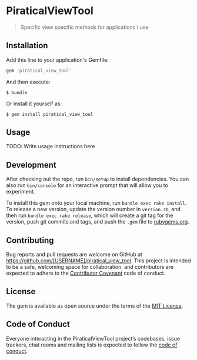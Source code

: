 # PiraticalViewTool

> Specific view specific methods for applications I use

## Installation

Add this line to your application's Gemfile:

```ruby
gem 'piratical_view_tool'
```

And then execute:

    $ bundle

Or install it yourself as:

    $ gem install piratical_view_tool

## Usage

TODO: Write usage instructions here

## Development

After checking out the repo, run `bin/setup` to install dependencies. You can also run `bin/console` for an interactive prompt that will allow you to experiment.

To install this gem onto your local machine, run `bundle exec rake install`. To release a new version, update the version number in `version.rb`, and then run `bundle exec rake release`, which will create a git tag for the version, push git commits and tags, and push the `.gem` file to [rubygems.org](https://rubygems.org).

## Contributing

Bug reports and pull requests are welcome on GitHub at https://github.com/[USERNAME]/piratical_view_tool. This project is intended to be a safe, welcoming space for collaboration, and contributors are expected to adhere to the [Contributor Covenant](http://contributor-covenant.org) code of conduct.

## License

The gem is available as open source under the terms of the [MIT License](http://opensource.org/licenses/MIT).

## Code of Conduct

Everyone interacting in the PiraticalViewTool project’s codebases, issue trackers, chat rooms and mailing lists is expected to follow the [code of conduct](https://github.com/[USERNAME]/piratical_view_tool/blob/master/CODE_OF_CONDUCT.md).
